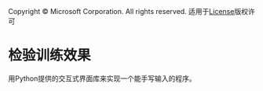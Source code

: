 Copyright © Microsoft Corporation. All rights reserved.
  适用于[License](https://github.com/Microsoft/ai-edu/blob/master/LICENSE.md)版权许可

# 检验训练效果

用Python提供的交互式界面库来实现一个能手写输入的程序。


